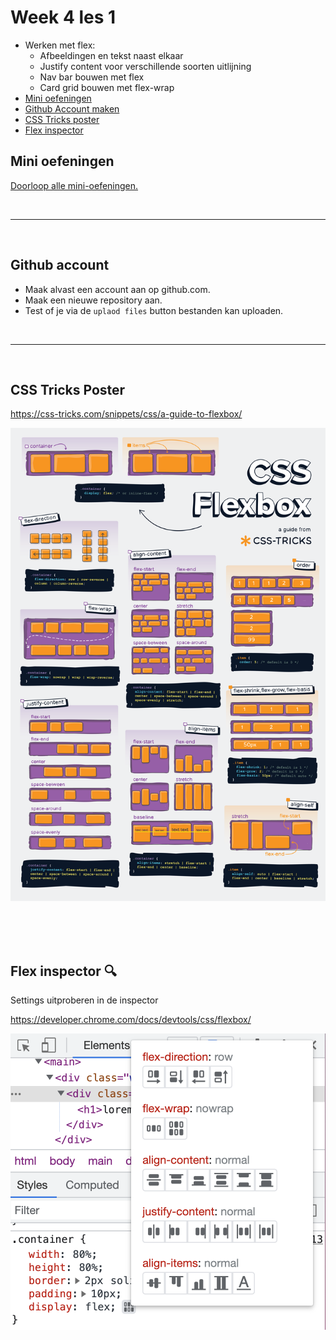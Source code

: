 # Week 4 les 1

- Werken met flex:
  - Afbeeldingen en tekst naast elkaar
  - Justify content voor verschillende soorten uitlijning
  - Nav bar bouwen met flex
  - Card grid bouwen met flex-wrap
- [Mini oefeningen](#mini-oefeningen)
- [Github Account maken](#github)
- [CSS Tricks poster](#css-tricks-poster)
- [Flex inspector](#flex-inspector)

## Mini oefeningen

[Doorloop alle mini-oefeningen.](./mini-oefeningen/flexbox)

<br><hr><br>

## Github account

- Maak alvast een account aan op github.com.
- Maak een nieuwe repository aan.
- Test of je via de `uplaod files` button bestanden kan uploaden.

<br><hr><br>

## CSS Tricks Poster

https://css-tricks.com/snippets/css/a-guide-to-flexbox/

![flex-boy](./css-flexbox-poster.png)

<br><br><br>

## Flex inspector 🔍

Settings uitproberen in de inspector

https://developer.chrome.com/docs/devtools/css/flexbox/

![inspect-flex](./flex-inspector.png)


